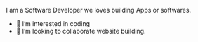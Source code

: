 I am a Software Developer we loves building Apps or softwares.

- 👀 I’m interested in coding
- 💞️ I’m looking to collaborate website building.

<!---
Rajcoding18/Rajcoding18 is a ✨ special ✨ repository because its `README.md` (this file) appears on your GitHub profile.
You can click the Preview link to take a look at your changes.
--->
